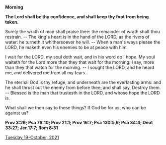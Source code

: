 **Morning**

**The Lord shall be thy confidence, and shall keep thy foot from being taken.**
 
Surely the wrath of man shall praise thee: the remainder of wrath shalt thou restrain. -- The king's heart is in the hand of the LORD, as the rivers of water: he turneth it whithersoever he will. -- When a man's ways please the LORD, he maketh even his enemies to be at peace with him.
 
I wait for the LORD, my soul doth wait, and in his word do I hope. My soul waiteth for the Lord more than they that wait for the morning: I say, more than they that watch for the morning. -- I sought the LORD, and he heard me, and delivered me from all my fears.
 
The eternal God is thy refuge, and underneath are the everlasting arms: and he shall thrust out the enemy from before thee; and shall say, Destroy them. -- Blessed is the man that trustesth in the LORD, and whose hope the LORD is.
 
What shall we then say to these things? If God be for us, who can be against us?  

**Prov 3:26; Psa 76:10; Prov 21:1; Prov 16:7; Psa 130:5,6; Psa 34:4; Deut 33:27; Jer 17:7; Rom 8:31**

[Tuesday 19-October, 2021](https://t.me/daily_light)
